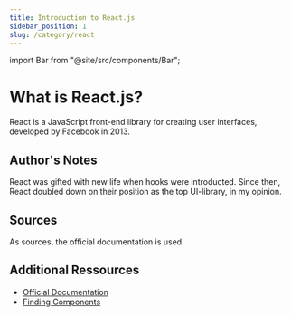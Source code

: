 ```yaml
---
title: Introduction to React.js
sidebar_position: 1
slug: /category/react
---
```


import Bar from "@site/src/components/Bar";

# What is React.js?

React is a JavaScript front-end library for creating user interfaces, developed by Facebook in 2013.

## Author's Notes

React was gifted with new life when hooks were introducted. Since then, React doubled down on their position as the top UI-library, in my opinion.

## Sources

As sources, the official documentation is used.

## Additional Ressources

-  [Official Documentation](https://reactjs.org/docs/getting-started.html)
-  [Finding Components](https://react.parts/)
